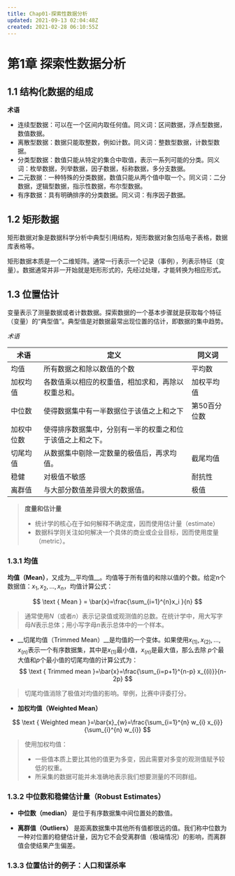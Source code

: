```yaml
---
title: Chap01-探索性数据分析
updated: 2021-09-13 02:04:48Z
created: 2021-02-28 06:10:55Z
---
```


# 第1章 探索性数据分析



## 1.1 结构化数据的组成



__术语__

- 连续型数据：可以在一个区间内取任何值。同义词：区间数据，浮点型数据，数值数据。
- 离散型数据：数据只能取整数，例如计数。同义词：整数型数据，计数型数据。
- 分类型数据：数值只能从特定的集合中取值，表示一系列可能的分类。同义词：枚举数据，列举数据，因子数据，标称数据，多分支数据。
- 二元数据：一种特殊的分类数据，数值只能从两个值中取一个。同义词：二分数据，逻辑型数据，指示性数据，布尔型数据。
- 有序数据：具有明确排序的分类数据。同义词：有序因子数据。



## 1.2 矩形数据

矩形数据对象是数据科学分析中典型引用结构，矩形数据对象包括电子表格，数据库表格等。

矩形数据本质是一个二维矩阵。通常一行表示一个记录（事例），列表示特征（变量）。数据通常并非一开始就是矩形形式的，先经过处理，才能转换为相应形式。



## 1.3 位置估计

变量表示了测量数据或者计数数据。探索数据的一个基本步骤就是获取每个特征（变量）的“典型值”。典型值是对数据最常出现位置的估计，即数据的集中趋势。

*术语*

| 术语       | 定义                                                       | 同义词       |
| ---------- | ---------------------------------------------------------- | ------------ |
| 均值       | 所有数据之和除以数值的个数                                 | 平均数       |
| 加权均值   | 各数值乘以相应的权重值，相加求和，再除以权重总和。         | 加权平均值   |
| 中位数     | 使得数据集中有一半数据位于该值之上和之下                   | 第50百分位数 |
| 加权中位数 | 使得排序数据集中，分别有一半的权重之和位于该值之上和之下。 |              |
| 切尾均值   | 从数据集中剔除一定数量的极值后，再求均值。                 | 截尾均值     |
| 稳健       | 对极值不敏感                                               | 耐抗性       |
| 离群值     | 与大部分数值差异很大的数据值。                             | 极值         |

> __度量和估计量__
>
> * 统计学的核心在于如何解释不确定度，因而使用估计量（estimate）
> * 数据科学则关注如何解决一个具体的商业或企业目标，因而使用度量（metric）。

### 1.3.1 均值

__均值（Mean）__，又成为__平均值__。均值等于所有值的和除以值的个数。给定n个数据值：$x_1, x_2, \dots, x_n$，均值计算公式：

$$
\text { Mean } = \bar{x}=\frac{\sum_{i=1}^{n}x_i }{n}
$$

> 通常使用$N$（或者$n$）表示记录值或观测值的总数。在统计学中，用大写字母$N$表示总体；用小写字母$n$表示总体中的一个样本。

* __切尾均值（Trimmed Mean）__是均值的一个变体。如果使用$x_{(1)}, x_{(2)}, \ldots, x_{(n)}$表示一个有序数据集，其中是$x_{(1)}$最小值，$x_{(n)}$是最大值，那么去除 $p$个最大值和$p$个最小值的切尾均值的计算公式为：
  $$
  \text { Trimmed mean }=\bar{x}=\frac{\sum_{i=p+1}^{n-p} x_{(i)}}{n-2p}
  $$

> 切尾均值消除了极值对均值的影响。举例，比赛中评委打分。

* __加权均值（Weighted Mean）__

$$
\text { Weighted mean }=\bar{x}_{w}=\frac{\sum_{i=1}^{n} w_{i} x_{i}}{\sum_{i}^{n} w_{i}}
$$

  > 使用加权均值：
  >
  > * 一些值本质上要比其他的值更为多变，因此需要对多变的观测值赋予较低的权重。
  > * 所采集的数据可能并未准确地表示我们想要测量的不同群组。

### 1.3.2 中位数和稳健估计量（Robust Estimates）

* __中位数（median）__ 是位于有序数据集中间位置处的数值。

* __离群值（Outliers）__ 是距离数据集中其他所有值都很远的值。我们称中位数为一种对位置的稳健估计量，因为它不会受离群值（极端情况）的影响，而离群值会使结果产生偏差。

### 1.3.3 位置估计的例子：人口和谋杀率


